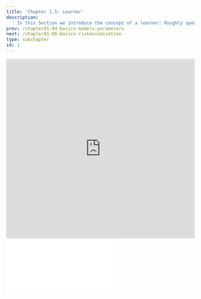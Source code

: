 ```yaml
---
title: 'Chapter 1.5: Learner'
description:
  ' In this Section we introduce the concept of a learner: Roughly speaking, it takes a training set and gives back a model.'
prev: /chapter01-04-basics-models-parameters
next: /chapter01-06-basics-riskminimization
type: subchapter
id: 1
---
```



<exercise id="1" title="Video Lecture">
<iframe width="100%" height="480" src="https://www.youtube.com/embed/CCzx4UDkzpA" frameborder="0" allow="accelerometer; autoplay; encrypted-media; gyroscope; picture-in-picture" allowfullscreen></iframe>
</exercise>


<exercise id="2" title="Slides">
<object data="pdfs/1/slides-basics-learner.pdf
" type="application/pdf" style="width:100%;height:480px">
    <embed src="pdfs/1/slides-basics-learner.pdf
" type="application/pdf" />
</object>
</exercise>

